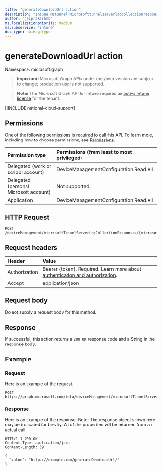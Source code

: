 ```yaml
---
title: "generateDownloadUrl action"
description: "Intune Mstunnel Microsofttunnelserverlogcollectionresponse Generatedownloadurl Api ."
author: "jaiprakashmb"
ms.localizationpriority: medium
ms.subservice: "intune"
doc_type: apiPageType
---
```


# generateDownloadUrl action

Namespace: microsoft.graph

> **Important:** Microsoft Graph APIs under the /beta version are subject to change; production use is not supported.

> **Note:** The Microsoft Graph API for Intune requires an [active Intune license](https://go.microsoft.com/fwlink/?linkid=839381) for the tenant.



[!INCLUDE [national-cloud-support](../../includes/global-us.md)]

## Permissions
One of the following permissions is required to call this API. To learn more, including how to choose permissions, see [Permissions](/graph/permissions-reference).

|Permission type|Permissions (from least to most privileged)|
|:---|:---|
|Delegated (work or school account)|DeviceManagementConfiguration.Read.All|
|Delegated (personal Microsoft account)|Not supported.|
|Application|DeviceManagementConfiguration.Read.All|

## HTTP Request
<!-- {
  "blockType": "ignored"
}
-->
``` http
POST /deviceManagement/microsoftTunnelServerLogCollectionResponses/{microsoftTunnelServerLogCollectionResponseId}/generateDownloadUrl
```

## Request headers
|Header|Value|
|:---|:---|
|Authorization|Bearer {token}. Required. Learn more about [authentication and authorization](/graph/auth/auth-concepts).|
|Accept|application/json|

## Request body
Do not supply a request body for this method.

## Response
If successful, this action returns a `200 OK` response code and a String in the response body.

## Example

### Request
Here is an example of the request.
``` http
POST https://graph.microsoft.com/beta/deviceManagement/microsoftTunnelServerLogCollectionResponses/{microsoftTunnelServerLogCollectionResponseId}/generateDownloadUrl
```

### Response
Here is an example of the response. Note: The response object shown here may be truncated for brevity. All of the properties will be returned from an actual call.
``` http
HTTP/1.1 200 OK
Content-Type: application/json
Content-Length: 59

{
  "value": "https://example.com/generateDownloadUrl/"
}
```
